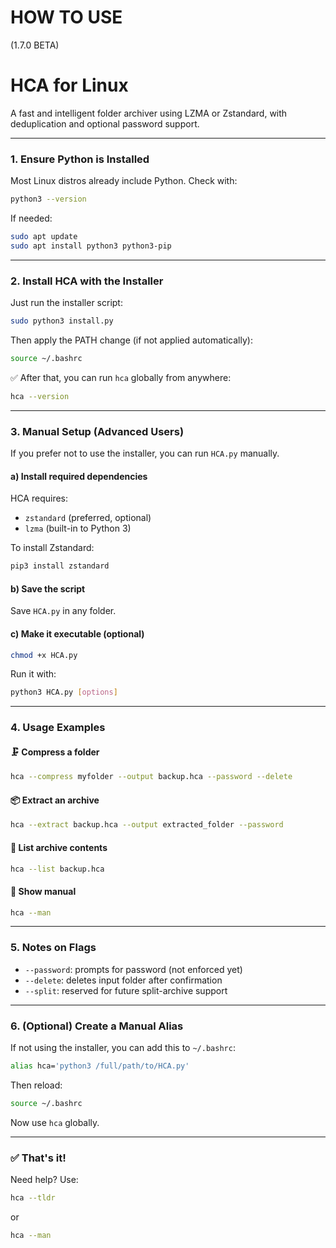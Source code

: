 # HOW TO USE    
  
(1.7.0 BETA)  
  
# HCA for Linux  
  
A fast and intelligent folder archiver using LZMA or Zstandard, with deduplication and optional password support.  
  
---  
  
### 1. **Ensure Python is Installed**  
  
Most Linux distros already include Python. Check with:  
  
```bash  
python3 --version  
````  
  
If needed:  
  
```bash  
sudo apt update  
sudo apt install python3 python3-pip  
```
  
---  
  
### 2. **Install HCA with the Installer**               
                   
Just run the installer script:                 
                               
```bash                
sudo python3 install.py            
```           
                      
Then apply the PATH change (if not applied automatically):                
               
```bash                 
source ~/.bashrc  
```                 

✅ After that, you can run `hca` globally from anywhere:             
               
```bash                
hca --version  
```              
               
---                             
                     
### 3. **Manual Setup (Advanced Users)**                                                   
                   
If you prefer not to use the installer, you can run `HCA.py` manually.            
                       
#### a) Install required dependencies         
                
HCA requires:                  
                     
* `zstandard` (preferred, optional)               
* `lzma` (built-in to Python 3)               
                                      
To install Zstandard:                                     
                      
```bash                                    
pip3 install zstandard                 
```                              
                 
#### b) Save the script             
               
Save `HCA.py` in any folder.                   
                        
#### c) Make it executable (optional)                                          
                
```bash                   
chmod +x HCA.py               
```                               
               
Run it with:             
                    
```bash                    
python3 HCA.py [options]                   
```                  
                            
---    
                
### 4. **Usage Examples**                     
                 
#### 🗜 Compress a folder                      
                  
```bash                             
hca --compress myfolder --output backup.hca --password --delete                
```                             
                 
#### 📦 Extract an archive                   
                                        
```bash
hca --extract backup.hca --output extracted_folder --password                
```
               
#### 📃 List archive contents               
                 
```bash               
hca --list backup.hca                  
```                
               
#### 📖 Show manual                                                                
            
```bash            
hca --man            
```            
                      
---              
               
### 5. **Notes on Flags**                     
                     
* `--password`: prompts for password (not enforced yet)           
* `--delete`: deletes input folder after confirmation             
* `--split`: reserved for future split-archive support                  
              
---                               
                                                        
### 6. **(Optional) Create a Manual Alias**                                          
                 
If not using the installer, you can add this to `~/.bashrc`:          
                 
```bash                                     
alias hca='python3 /full/path/to/HCA.py'                
```              
                           
Then reload:                                         
                        
```bash           
source ~/.bashrc               
```                                  
                 
Now use `hca` globally.                
            
---            
                
### ✅ That's it!                                    
                           
Need help? Use:                  
                     
```bash         
hca --tldr                      
```                          
                 
or              
               
```bash             
hca --man               
```                   
